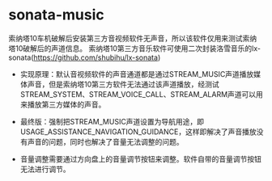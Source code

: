 # sonata-music

索纳塔10车机破解后安装第三方音视频软件无声音，所以该软件仅用来测试索纳塔10破解后的声道信息。
索纳塔10第三方音乐软件可使用二次封装洛雪音乐的lx-sonata(https://github.com/shubihu/lx-sonata)

- 实现原理：默认音视频软件的声音通道都是通过STREAM_MUSIC声道播放媒体声音，但是索纳塔10第三方软件无法通过该声道播放，经测试STREAM_SYSTEM、STREAM_VOICE_CALL、STREAM_ALARM声道可以用来播放第三方媒体的声音。

- 最终版：强制把STREAM_MUSIC声道设置为导航用途，即USAGE_ASSISTANCE_NAVIGATION_GUIDANCE，这样即解决了声音播放没有声音的问题，同时也解决了音量无法调整的问题。
- 音量调整需要通过方向盘上的音量调节按钮来调整。软件自带的音量调节按钮无法进行调节。
